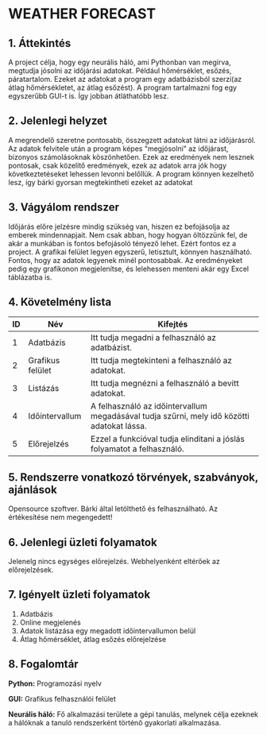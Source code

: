 # WEATHER FORECAST
## 1. Áttekintés
A project célja, hogy egy neurális háló, ami Pythonban van megírva, megtudja jósolni az időjárási adatokat. Például hőmérséklet, esőzés, páratartalom.
Ezeket az adatokat a program egy adatbázisból szerzi(az átlag hőmérsékletet, az átlag esőzést). A program tartalmazni fog egy egyszerűbb GUI-t is. Így jobban átláthatóbb lesz.

## 2. Jelenlegi helyzet
A megrendelő szeretne pontosabb, összegzett adatokat látni az időjárásról. Az adatok felvitele után a program képes "megjósolni" az időjárast, bizonyos számolásoknak köszönhetően. Ezek az eredmények nem lesznek pontosak, csak közelítő eredmények, ezek az adatok arra jók hogy következtetéseket lehessen levonni belőllük. A program könnyen kezelhető lesz, így bárki gyorsan megtekintheti ezeket az adatokat

## 3. Vágyálom rendszer
Időjárás előre jelzésre mindig szükség van, hiszen ez befojásolja az emberek mindennapjait. Nem csak abban, hogy hogyan öltözzünk fel, de akár a munkában is fontos befojásoló tényező lehet. Ezért fontos ez a project. A grafikai felület legyen egyszerű, letisztult, könnyen használható. Fontos, hogy az adatok legyenek minél pontosabbak. Az eredményeket pedig egy grafikonon megjelenítse, és lelehessen menteni akár egy Excel táblázatba is.

## 4. Követelmény lista

 | ID | Név | Kifejtés |
| ------------- | ------------- | ------------- |
| 1 | Adatbázis | Itt tudja megadni a felhasználó az adatbázist. |
| 2 | Grafikus felület | Itt tudja megtekinteni a felhasználó az adatokat. |
| 3 | Listázás | Itt tudja megnézni a felhasználó a bevitt adatokat.|
| 4 | Időintervallum  | A felhasználó az időintervallum megadásával tudja szűrni, mely idő közötti adatokat lássa. |
| 5 | Előrejelzés | Ezzel a funkcióval tudja elinditani a jóslás folyamatot a felhasználó. |

## 5. Rendszerre vonatkozó törvények, szabványok, ajánlások

Opensource szoftver. Bárki által letölthető és felhasználható. Az értékesítése nem megengedett!

## 6. Jelenlegi üzleti folyamatok
Jelenelg nincs egységes előrejelzés. Webhelyenként eltérőek az előrejelzések.

## 7. Igényelt üzleti folyamatok

1. Adatbázis
2. Online megjelenés
3. Adatok listázása egy megadott időintervallumon belül
4. Átlag hőmérséklet, átlag esőzés előrejelzése

## 8. Fogalomtár

**Python:** Programozási nyelv

**GUI:** Grafikus felhasználói felület

**Neurális háló:** Fő alkalmazási területe a gépi tanulás, melynek célja ezeknek a hálóknak a tanuló rendszerként történő gyakorlati alkalmazása.